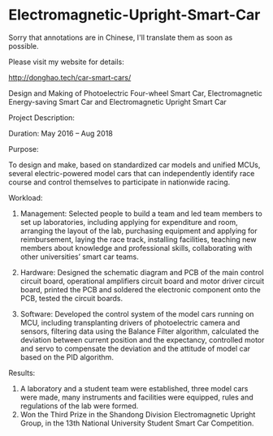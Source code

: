 # Electromagnetic-Upright-Smart-Car

Sorry that annotations are in Chinese, I'll translate them as soon as possible.

Please visit my website for details:

  http://donghao.tech/car-smart-cars/

Design and Making of Photoelectric Four-wheel Smart Car, Electromagnetic Energy-saving Smart Car and Electromagnetic Upright Smart Car

Project Description:

  Duration: May 2016 – Aug 2018

Purpose:

  To design and make, based on standardized car models and unified MCUs, several electric-powered model cars that can independently identify race course and control themselves to participate in nationwide racing.

Workload:

  1. Management: Selected people to build a team and led team members to set up laboratories, including applying for expenditure and room, arranging the layout of the lab, purchasing equipment and applying for reimbursement, laying the race track, installing facilities, teaching new members about knowledge and professional skills, collaborating with other universities’ smart car teams.

  2. Hardware: Designed the schematic diagram and PCB of the main control circuit board, operational amplifiers circuit board and motor driver circuit board, printed the PCB and soldered the electronic component onto the PCB, tested the circuit boards.

  3. Software: Developed the control system of the model cars running on MCU, including transplanting drivers of photoelectric camera and sensors, filtering data using the Balance Filter algorithm, calculated the deviation between current position and the expectancy, controlled motor and servo to compensate the deviation and the attitude of model car based on the PID algorithm.

Results:

  1. A laboratory and a student team were established, three model cars were made, many instruments and facilities were equipped, rules and regulations of the lab were formed.
  2. Won the Third Prize in the Shandong Division Electromagnetic Upright Group, in the 13th National University Student Smart Car Competition.
